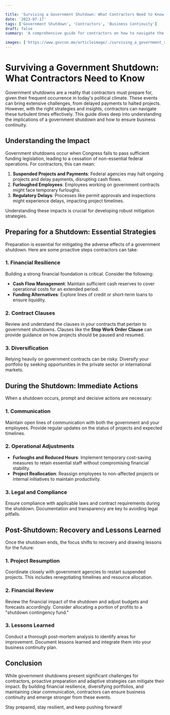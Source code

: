 ```yaml
---

title: 'Surviving a Government Shutdown: What Contractors Need to Know'
date: '2023-07-17'
tags: ['Government Shutdown', 'Contractors', 'Business Continuity']
draft: false
summary: 'A comprehensive guide for contractors on how to navigate the uncertainties and challenges of a government shutdown, ensuring business continuity and stability.'

images: ['https://www.govcon.me/articleimage/./surviving_a_government_shutdown_what_contractors_need_to_know.webp']
---
```


# Surviving a Government Shutdown: What Contractors Need to Know

Government shutdowns are a reality that contractors must prepare for, given their frequent occurrence in today's political climate. These events can bring extensive challenges, from delayed payments to halted projects. However, with the right strategies and insights, contractors can navigate these turbulent times effectively. This guide dives deep into understanding the implications of a government shutdown and how to ensure business continuity.

## Understanding the Impact

Government shutdowns occur when Congress fails to pass sufficient funding legislation, leading to a cessation of non-essential federal operations. For contractors, this can mean:

1. **Suspended Projects and Payments**: Federal agencies may halt ongoing projects and delay payments, disrupting cash flows.
2. **Furloughed Employees**: Employees working on government contracts might face temporary furloughs.
3. **Regulatory Delays**: Processes like permit approvals and inspections might experience delays, impacting project timelines.

Understanding these impacts is crucial for developing robust mitigation strategies.

## Preparing for a Shutdown: Essential Strategies

Preparation is essential for mitigating the adverse effects of a government shutdown. Here are some proactive steps contractors can take:

### 1. Financial Resilience

Building a strong financial foundation is critical. Consider the following:

- **Cash Flow Management**: Maintain sufficient cash reserves to cover operational costs for an extended period.
- **Funding Alternatives**: Explore lines of credit or short-term loans to ensure liquidity.

### 2. Contract Clauses

Review and understand the clauses in your contracts that pertain to government shutdowns. Clauses like the **Stop Work Order Clause** can provide guidance on how projects should be paused and resumed.

### 3. Diversification

Relying heavily on government contracts can be risky. Diversify your portfolio by seeking opportunities in the private sector or international markets.

## During the Shutdown: Immediate Actions

When a shutdown occurs, prompt and decisive actions are necessary:

### 1. Communication

Maintain open lines of communication with both the government and your employees. Provide regular updates on the status of projects and expected timelines.

### 2. Operational Adjustments

- **Furloughs and Reduced Hours**: Implement temporary cost-saving measures to retain essential staff without compromising financial stability.
- **Project Reallocation**: Reassign employees to non-affected projects or internal initiatives to maintain productivity.

### 3. Legal and Compliance

Ensure compliance with applicable laws and contract requirements during the shutdown. Documentation and transparency are key to avoiding legal pitfalls.

## Post-Shutdown: Recovery and Lessons Learned

Once the shutdown ends, the focus shifts to recovery and drawing lessons for the future:

### 1. Project Resumption

Coordinate closely with government agencies to restart suspended projects. This includes renegotiating timelines and resource allocation.

### 2. Financial Review

Review the financial impact of the shutdown and adjust budgets and forecasts accordingly. Consider allocating a portion of profits to a "shutdown contingency fund."

### 3. Lessons Learned

Conduct a thorough post-mortem analysis to identify areas for improvement. Document lessons learned and integrate them into your business continuity plan.

## Conclusion

While government shutdowns present significant challenges for contractors, proactive preparation and adaptive strategies can mitigate their impact. By building financial resilience, diversifying portfolios, and maintaining clear communication, contractors can ensure business continuity and emerge stronger from these events.

Stay prepared, stay resilient, and keep pushing forward!